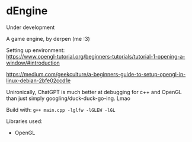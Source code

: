 # dEngine

Under development

A game engine, by derpen (me :3)

Setting up environment: \
https://www.opengl-tutorial.org/beginners-tutorials/tutorial-1-opening-a-window/#introduction

https://medium.com/geekculture/a-beginners-guide-to-setup-opengl-in-linux-debian-2bfe02ccd1e

Unironically, ChatGPT is much better at debugging for c++ and OpenGL than just simply googling/duck-duck-go-ing. Lmao

Build with:
`g++ main.cpp -lglfw -lGLEW -lGL`

Libraries used:
* OpenGL
